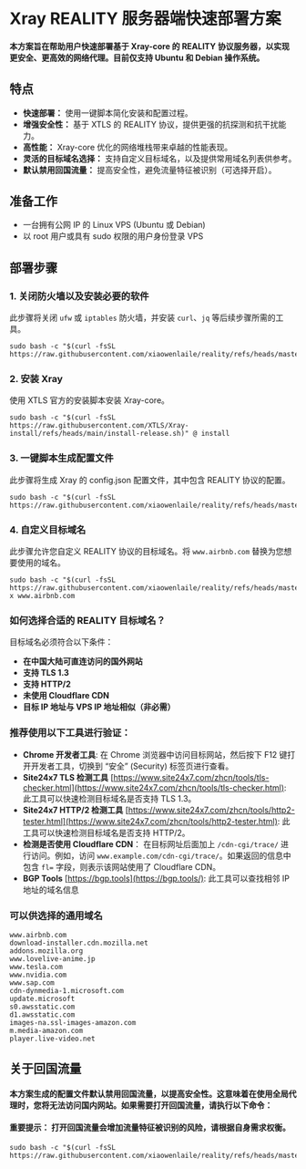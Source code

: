 # Xray REALITY 服务器端快速部署方案

#### 本方案旨在帮助用户快速部署基于 Xray-core 的 REALITY 协议服务器，以实现更安全、更高效的网络代理。目前仅支持 Ubuntu 和 Debian 操作系统。

## 特点

*   **快速部署：** 使用一键脚本简化安装和配置过程。
*   **增强安全性：** 基于 XTLS 的 REALITY 协议，提供更强的抗探测和抗干扰能力。
*   **高性能：** Xray-core 优化的网络堆栈带来卓越的性能表现。
*   **灵活的目标域名选择：** 支持自定义目标域名，以及提供常用域名列表供参考。
*   **默认禁用回国流量：** 提高安全性，避免流量特征被识别（可选择开启）。

## 准备工作

*   一台拥有公网 IP 的 Linux VPS (Ubuntu 或 Debian)
*   以 root 用户或具有 sudo 权限的用户身份登录 VPS

## 部署步骤

### 1. 关闭防火墙以及安装必要的软件

此步骤将关闭 `ufw` 或 `iptables` 防火墙，并安装 `curl`、`jq` 等后续步骤所需的工具。

```
sudo bash -c "$(curl -fsSL https://raw.githubusercontent.com/xiaowenlaile/reality/refs/heads/master/prepare.sh)"
```

### 2. 安装 Xray

使用 XTLS 官方的安装脚本安装 Xray-core。

```
sudo bash -c "$(curl -fsSL https://raw.githubusercontent.com/XTLS/Xray-install/refs/heads/main/install-release.sh)" @ install
```

### 3. 一键脚本生成配置文件

此步骤将生成 Xray 的 config.json 配置文件，其中包含 REALITY 协议的配置。

```
sudo bash -c "$(curl -fsSL https://raw.githubusercontent.com/xiaowenlaile/reality/refs/heads/master/install.sh)"
```

### 4. 自定义目标域名

此步骤允许您自定义 REALITY 协议的目标域名。将 `www.airbnb.com` 替换为您想要使用的域名。

```
sudo bash -c "$(curl -fsSL https://raw.githubusercontent.com/xiaowenlaile/reality/refs/heads/master/target.sh)" x www.airbnb.com
```

### 如何选择合适的 REALITY 目标域名？

目标域名必须符合以下条件：

* **在中国大陆可直连访问的国外网站**
* **支持 TLS 1.3**
* **支持 HTTP/2**
* **未使用 Cloudflare CDN**
* **目标 IP 地址与 VPS IP 地址相似（非必需）**

### 推荐使用以下工具进行验证：

* **Chrome 开发者工具**: 在 Chrome 浏览器中访问目标网站，然后按下 F12 键打开开发者工具，切换到 “安全” (Security) 标签页进行查看。
* **Site24x7 TLS 检测工具** [https://www.site24x7.com/zhcn/tools/tls-checker.html](https://www.site24x7.com/zhcn/tools/tls-checker.html): 此工具可以快速检测目标域名是否支持 TLS 1.3。
* **Site24x7 HTTP/2 检测工具** [https://www.site24x7.com/zhcn/tools/http2-tester.html](https://www.site24x7.com/zhcn/tools/http2-tester.html): 此工具可以快速检测目标域名是否支持 HTTP/2。
* **检测是否使用 Cloudflare CDN**： 在目标网址后面加上 `/cdn-cgi/trace/` 进行访问。例如，访问 `www.example.com/cdn-cgi/trace/`。如果返回的信息中包含 `fl=` 字段，则表示该网站使用了 Cloudflare CDN。
* **BGP Tools** [https://bgp.tools](https://bgp.tools/): 此工具可以查找相邻 IP 地址的域名信息

### 可以供选择的通用域名

```
www.airbnb.com
download-installer.cdn.mozilla.net
addons.mozilla.org
www.lovelive-anime.jp
www.tesla.com
www.nvidia.com
www.sap.com
cdn-dynmedia-1.microsoft.com
update.microsoft
s0.awsstatic.com
d1.awsstatic.com
images-na.ssl-images-amazon.com
m.media-amazon.com
player.live-video.net
```

## 关于回国流量

#### 本方案生成的配置文件默认禁用回国流量，以提高安全性。这意味着在使用全局代理时，您将无法访问国内网站。如果需要打开回国流量，请执行以下命令：

#### 重要提示： 打开回国流量会增加流量特征被识别的风险，请根据自身需求权衡。

```
sudo bash -c "$(curl -fsSL https://raw.githubusercontent.com/xiaowenlaile/reality/refs/heads/master/geoipcn.sh)"
```
